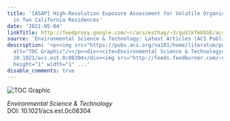 ```yaml
---
title: '[ASAP] High-Resolution Exposure Assessment for Volatile Organic Compounds
  in Two California Residences'
date: '2021-05-04'
linkTitle: http://feedproxy.google.com/~r/acs/esthag/~3/guXlkTmUGSE/acs.est.0c08304
source: 'Environmental Science & Technology: Latest Articles (ACS Publications)'
description: '<p><img src="https://pubs.acs.org/na101/home/literatum/publisher/achs/journals/content/esthag/0/esthag.ahead-of-print/acs.est.0c08304/20210504/images/medium/es0c08304_0006.gif"
  alt="TOC Graphic"/></p><div><cite>Environmental Science & Technology</cite></div><div>DOI:
  10.1021/acs.est.0c08304</div><img src="http://feeds.feedburner.com/~r/acs/esthag/~4/guXlkTmUGSE"
  height="1" width="1" ...'
disable_comments: true
---
```

<p><img src="https://pubs.acs.org/na101/home/literatum/publisher/achs/journals/content/esthag/0/esthag.ahead-of-print/acs.est.0c08304/20210504/images/medium/es0c08304_0006.gif" alt="TOC Graphic"/></p><div><cite>Environmental Science & Technology</cite></div><div>DOI: 10.1021/acs.est.0c08304</div><img src="http://feeds.feedburner.com/~r/acs/esthag/~4/guXlkTmUGSE" height="1" width="1" ...